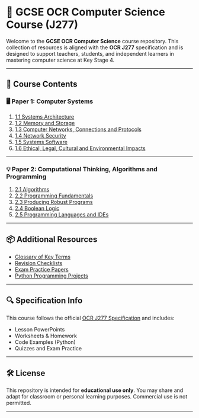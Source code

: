 # 📘 GCSE OCR Computer Science Course (J277)

Welcome to the **GCSE OCR Computer Science** course repository. This collection of resources is aligned with the **OCR J277** specification and is designed to support teachers, students, and independent learners in mastering computer science at Key Stage 4.

---

## 🧭 Course Contents

### 🖥️ Paper 1: Computer Systems

1. [1.1 Systems Architecture](./paper1/1.1-systems-architecture/)
2. [1.2 Memory and Storage](./paper1/1.2-memory-and-storage/)
3. [1.3 Computer Networks, Connections and Protocols](./paper1/1.3-networks/)
4. [1.4 Network Security](./paper1/1.4-network-security/)
5. [1.5 Systems Software](./paper1/1.5-systems-software/)
6. [1.6 Ethical, Legal, Cultural and Environmental Impacts](./paper1/1.6-impacts/)

---

### 💡 Paper 2: Computational Thinking, Algorithms and Programming

1. [2.1 Algorithms](./paper2/2.1-algorithms/)
2. [2.2 Programming Fundamentals](./paper2/2.2-programming-fundamentals/)
3. [2.3 Producing Robust Programs](./paper2/2.3-robust-programs/)
4. [2.4 Boolean Logic](./paper2/2.4-boolean-logic/)
5. [2.5 Programming Languages and IDEs](./paper2/2.5-languages-ides/)

---

## 📦 Additional Resources

- [Glossary of Key Terms](./resources/glossary.md)
- [Revision Checklists](./resources/revision-checklists.md)
- [Exam Practice Papers](./resources/exam-practice/)
- [Python Programming Projects](./resources/python-projects/)

---

## 🔍 Specification Info

This course follows the official [OCR J277 Specification](https://www.ocr.org.uk/qualifications/gcse/computer-science-j277-from-2020/) and includes:

- Lesson PowerPoints
- Worksheets & Homework
- Code Examples (Python)
- Quizzes and Exam Practice

---

## 🛠️ License

This repository is intended for **educational use only**. You may share and adapt for classroom or personal learning purposes. Commercial use is not permitted.

---
